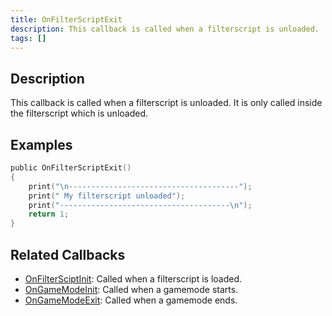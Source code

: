 ```yaml
---
title: OnFilterScriptExit
description: This callback is called when a filterscript is unloaded.
tags: []
---
```


## Description

This callback is called when a filterscript is unloaded. It is only called inside the filterscript which is unloaded.

## Examples

```c
public OnFilterScriptExit()
{
    print("\n--------------------------------------");
    print(" My filterscript unloaded");
    print("--------------------------------------\n");
    return 1;
}
```

## Related Callbacks

- [OnFilterSciptInit](OnFilterScriptInit): Called when a filterscript is loaded.
- [OnGameModeInit](OnGameModeInit): Called when a gamemode starts.
- [OnGameModeExit](OnGameModeExit): Called when a gamemode ends.
